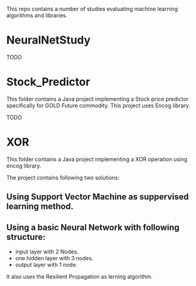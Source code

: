 
This repo contains a number of studies evaluating machine learning algorithms and libraries.

# NeuralNetStudy 

TODO

# Stock_Predictor

This folder contains a Java project implementing a Stock price predictor specifically for GOLD Future commodity. This project uses Encog library.

TODO

# XOR

This folder contains a Java project implementing a XOR operation using encog library. 

The project contains following two solutions:

## Using Support Vector Machine as suppervised learning method.

## Using a basic Neural Network with following structure:

  - input layer with 2 Nodes.
  - one hidden layer with 3 nodes.
  - output layer with 1 node.
  
It also uses the Resilient Propagation as lerning algorithm.
